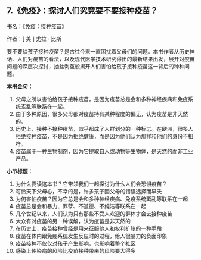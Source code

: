 ## 7.《免疫》：探讨人们究竟要不要接种疫苗？
书名：《免疫：接种疫苗》


作者：[ 美 ] 尤拉 · 比斯


要不要给孩子接种疫苗？是古往今来一直困扰着父母们的问题。本书作者从历史神话、人们对疫苗的看法，以及现代医学技术研究得出的最新结果出发，展开对疫苗问题的深层次探讨，抽丝剥茧般揭开人们害怕给孩子接种疫苗这一背后的种种问题。


**本书金句：**


1. 父母之所以害怕给孩子接种疫苗，是因为疫苗总是会和多种神经疾病和免疫系统紊乱等联系在一起。
2. 由于多种原因，很多父母都对疫苗持有某种程度的偏见，认为疫苗是非天然的。
3. 历史上，接种不接种疫苗，似乎都成了人群划分的一种标志。在欧洲，很多人拒绝接种疫苗，不是因为拒绝健康，而是因为他们认为那样和他们的身份不相符。
4. 疫苗属于一种生物制剂，因为它提取自人或动物等生物体，是天然的而非工业产品。

**小节标题：**


1. 为什么要读这本书？它带领我们一起探讨为什么人们会恐惧疫苗？
2. 可怜天下父母心，不幸的是，许多孩子因父母的错误选择而早夭
3. 为何害怕疫苗？因为它总是会和多种神经疾病、免疫系统紊乱等联系在一起
4. 疫苗总是会和暴力、罪孽、不道德、不纯洁等联系在一起
5. 几个世纪以来，人们认为只有那些不受人欢迎的群体才会去接种疫苗
6. 大众有对疫苗的另一种误解，认为疫苗是非天然的
7. 在历史上，疫苗接种曾经是用来征服他人和权利扩张的一种手段
8. 疫苗在体内跟免疫系统发生反应时的过程，给人很暴力的负面印象
9. 疫苗接种不仅仅对孩子产生影响，也影响着整个社区
10. 感染上传染病的风险比疫苗接种带来的风险要大得多
